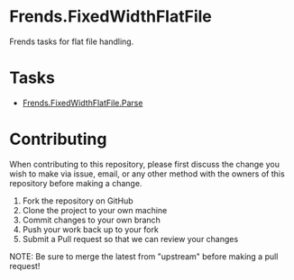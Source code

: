 # Frends.FixedWidthFlatFile

Frends tasks for flat file handling.

# Tasks

- [Frends.FixedWidthFlatFile.Parse](Frends.FixedWidthFlatFile.Parse/README.md)

# Contributing
When contributing to this repository, please first discuss the change you wish to make via issue, email, or any other method with the owners of this repository before making a change.

1. Fork the repository on GitHub
2. Clone the project to your own machine
3. Commit changes to your own branch
4. Push your work back up to your fork
5. Submit a Pull request so that we can review your changes

NOTE: Be sure to merge the latest from "upstream" before making a pull request!